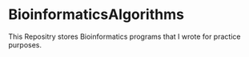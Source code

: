 # BioinformaticsAlgorithms
This Repositry stores Bioinformatics programs that I wrote for practice purposes.
